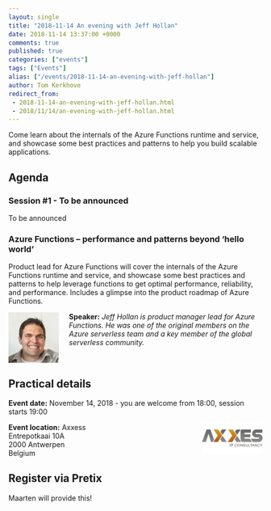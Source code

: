 ```yaml
---
layout: single
title: "2018-11-14 An evening with Jeff Hollan"
date: 2018-11-14 13:37:00 +0000
comments: true
published: true
categories: ["events"]
tags: ["Events"]
alias: ["/events/2018-11-14-an-evening-with-jeff-hollan"]
author: Tom Kerkhove
redirect_from:
 - 2018-11-14-an-evening-with-jeff-hollan.html
 - 2018/11/14/an-evening-with-jeff-hollan.html
---
```


Come learn about the internals of the Azure Functions runtime and service, and showcase some best practices and patterns to help you build scalable applications.

## Agenda

### Session #1 - To be announced
To be announced

### Azure Functions – performance and patterns beyond ‘hello world’
Product lead for Azure Functions will cover the internals of the Azure Functions runtime and service, and showcase some best practices and patterns to help leverage functions to get optimal performance, reliability, and performance.  Includes a glimpse into the product roadmap of Azure Functions.

<img src="/assets/media/speakers/jeff-hollan.jpg" alt="Jeff Hollan" align="left" height="100" width="100" style="margin-right: 20px;">**Speaker:** *Jeff Hollan is product manager lead for Azure Functions.  He was one of the original members on the Azure serverless team and a key member of the global serverless community.*

<br />

## Practical details

**Event date:** November 14, 2018 - you are welcome from 18:00, session starts 19:00

**Event location:**
<img width="120" height="60" align="right" alt="" src="/assets/media/sponsors/logo-axxes.jpg">Axxess<br />
Entrepotkaai 10A<br />
2000 Antwerpen<br />
Belgium

## Register via Pretix
Maarten will provide this!
